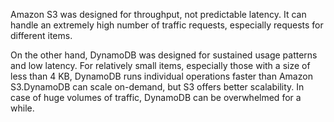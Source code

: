 Amazon S3 was designed for throughput, not predictable latency. It can handle an extremely high number of traffic requests, especially requests for different items. 

On the other hand, DynamoDB was designed for sustained usage patterns and low latency. For relatively small items, especially those with a size of less than 4 KB, DynamoDB runs individual operations faster than Amazon S3.DynamoDB can scale on-demand, but S3 offers better scalability. In case of huge volumes of traffic, DynamoDB can be overwhelmed for a while. 

